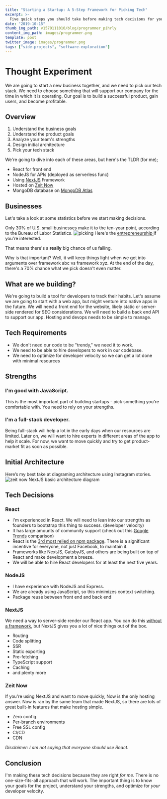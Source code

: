```yaml
---
title: "Starting a Startup: A 5-Step Framework for Picking Tech"
excerpt: >-
  Five quick steps you should take before making tech decisions for your startup.
date: "2019-10-15"
thumb_img_path: v1579111010/blog/programmer_pihrly
content_img_path: images/programmer.png
template: post
twitter_image: images/programmer.png
tags: ["side-projects", "software-exploration"]
---
```


# Thought Experiment

We are going to start a new business together, and we need to pick our tech stack. We need to choose something that will support our company for the time in which it is operating. Our goal is to build a successful product, gain users, and become profitable.

## Overview

1. Understand the business goals
2. Understand the product goals
3. Analyze your team's strengths
4. Design initial architecture
5. Pick your tech stack

We're going to dive into each of these areas, but here's the TLDR (for me);

- React for front end
- NodeJS for APIs (deployed as serverless func)
- Using [NextJS](https://nextjs.org) Framework
- Hosted on [Zeit Now](https://zeit.co/home)
- MongoDB database on [MongoDB Atlas](https://cloud.mongodb.com)

## Businesses

Let's take a look at some statistics before we start making decisions.

Only 30% of U.S. small businesses make it to the ten-year point, according to the Bureau of Labor Statistics.
![picking ](https://www.bls.gov/bdm/entrepreneurship/bdm_chart3.png)
Here's the [entrepreneurship ](https://www.bls.gov/bdm/entrepreneurship/bdm_chart3.htm) if you're interested.

That means there's a **really** big chance of us failing.

Why is that important? Well, it will keep things light when we get into arguments over framework abc vs framework xyz. At the end of the day, there's a 70% chance what we pick doesn't even matter.

## What are we building?

We're going to build a tool for developers to track their habits. Let's assume we are going to start with a web app, but might venture into native apps in the future. We will need a front end for the website, likely static or server-side rendered for SEO considerations. We will need to build a back end API to support our app. Hosting and devops needs to be simple to manage.

## Tech Requirements

- We don't need our code to be "trendy," we need it to work.
- We need to be able to hire developers to work in our codebase.
- We need to optimize for developer velocity so we can get a lot done with minimal resources

## Strengths

### I'm good with JavaScript.

This is the most important part of building startups - pick something you're comfortable with. You need to rely on your strengths.

### I'm a full-stack developer.

Being full-stack will help a lot in the early days when our resources are limited. Later on, we will want to hire experts in different areas of the app to help it scale. For now, we want to move quickly and try to get product-market fit as soon as possible.

## Initial Architecture

Here’s my best take at diagraming architecture using Instagram stories.
![zeit now NextJS basic architecture diagram](/images/now-nextjs-diagram.jpg)

## Tech Decisions

### React

- I'm experienced in React. We will need to lean into our strengths as founders to bootstrap this thing to success. (developer velocity)
- It has large amounts of community support (check out this [Google Trends](https://trends.google.com/trends/explore?date=2013-09-10%202019-10-10&geo=US&q=%2Fm%2F012l1vxv,sveltejs,vuejs) comparison)
- React is the [3rd most relied on npm package](https://www.npmjs.com/browse/depended). There is a significant incentive for everyone, not just Facebook, to maintain it.
- Frameworks like NextJS, GatsbyJS, and others are being built on top of React and make development a breeze.
- We will be able to hire React developers for at least the next five years.

### NodeJS

- I have experience with NodeJS and Express.
- We are already using JavaScript, so this minimizes context switching.
- Package reuse between front end and back end

### NextJS

We need a way to server-side render our React app. You can do this [without a framework](https://medium.com/spreetail-engineering/approaching-server-side-rendering-in-an-existing-react-redux-application-2c403819a231), but NextJS gives you a lot of nice things out of the box.

- Routing
- Code splitting
- SSR
- Static exporting
- Pre-fetching
- TypeScript support
- Caching
- and plenty more

### Zeit Now

If you're using NextJS and want to move quickly, Now is the only hosting answer. Now is ran by the same team that made NextJS, so there are lots of great built-in features that make hosting simple.

- Zero config
- Per-branch environments
- Free SSL config
- CI/CD
- CDN

_Disclaimer: I am not saying that everyone should use React._

## Conclusion

I'm making these tech decisions because they are right _for me_. There is no one-size-fits-all approach that will work. The important thing is to know your goals for the project, understand your strengths, and optimize for _your_ developer velocity.
